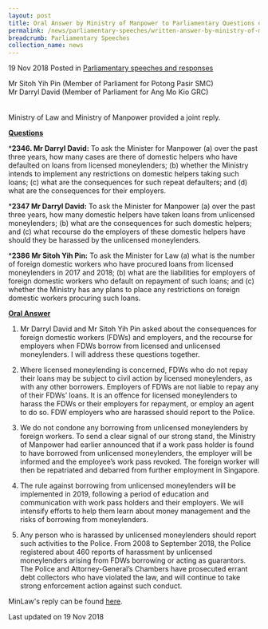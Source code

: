 ```yaml
---
layout: post
title: Oral Answer by Ministry of Manpower to Parliamentary Questions on FDWs and Moneylending
permalink: /news/parliamentary-speeches/written-answer-by-ministry-of-manpower-on-fdws-and-moneylending
breadcrumb: Parliamentary Speeches
collection_name: news
---
```



19 Nov 2018 Posted in [Parliamentary speeches and responses](/news/parliamentary-speeches) 

Mr Sitoh Yih Pin (Member of Parliament for Potong Pasir SMC)  
Mr Darryl David (Member of Parliament for Ang Mo Kio GRC)  
<br>  
Ministry of Law and Ministry of Manpower provided a joint reply.

**<u>Questions</u>**


***2346. Mr Darryl David:** To ask the Minister for Manpower (a) over the past three years, how many cases are there of domestic helpers who have defaulted on loans from licensed moneylenders; (b) whether the Ministry intends to implement any restrictions on domestic helpers taking such loans; (c) what are the consequences for such repeat defaulters; and (d) what are the consequences for their employers.
 
***2347 Mr Darryl David:** To ask the Minister for Manpower (a) over the past three years, how many domestic helpers have taken loans from unlicensed moneylenders; (b) what are the consequences for such domestic helpers; and (c) what recourse do the employers of these domestic helpers have should they be harassed by the unlicensed moneylenders.
 
***2386 Mr Sitoh Yih Pin:** To ask the Minister for Law (a) what is the number of foreign domestic workers who have procured loans from licensed moneylenders in 2017 and 2018; (b) what are the liabilities for employers of foreign domestic workers who default on repayment of such loans; and (c) whether the Ministry has any plans to place any restrictions on foreign domestic workers procuring such loans.


**<u>Oral Answer</u>**

1. Mr Darryl David and Mr Sitoh Yih Pin asked about the consequences for foreign domestic workers (FDWs) and employers, and the recourse for employers when FDWs borrow from licensed and unlicensed moneylenders.  I will address these questions together.
 
2. Where licensed moneylending is concerned, FDWs who do not repay their loans may be subject to civil action by licensed moneylenders, as with any other borrowers. Employers of FDWs are not liable to repay any of their FDWs’ loans. It is an offence for licensed moneylenders to harass the FDWs or their employers for repayment, or employ an agent to do so. FDW employers who are harassed should report to the Police.
 
3. We do not condone any borrowing from unlicensed moneylenders by foreign workers. To send a clear signal of our strong stand, the Ministry of Manpower had earlier announced that if a work pass holder is found to have borrowed from unlicensed moneylenders, the employer will be informed and the employee’s work pass revoked. The foreign worker will then be repatriated and debarred from further employment in Singapore.
 
4. The rule against borrowing from unlicensed moneylenders will be implemented in 2019, following a period of education and communication with work pass holders and their employers. We will intensify efforts to help them learn about money management and the risks of borrowing from moneylenders.
 
5. Any person who is harassed by unlicensed moneylenders should report such activities to the Police.  From 2008 to September 2018, the Police registered about 460 reports of harassment by unlicensed moneylenders arising from FDWs borrowing or acting as guarantors. The Police and Attorney-General’s Chambers have prosecuted errant debt collectors who have violated the law, and will continue to take strong enforcement action against such conduct.

MinLaw's reply can be found [here](/news/parliamentary-speeches/written-answer-by-senior-minister-of-state-edwin-tong-to-parliamentary-questions-on-moneylending).


<p class="right-side-updated">Last updated on 19 Nov 2018</p> 

